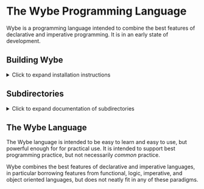 # The Wybe Programming Language

Wybe is a programming language intended to combine the best features of
declarative and imperative programming.  It is in an early state of
development.


## Building Wybe
<details>
<summary>Click to expand installation instructions</summary>

Note that Wybe has only been ported to Mac OS X so far.

### Installing prerequisites

1.  Ensure XCode is installed:

      `xcode-select --install`

    This needs to be redone after each OS upgrade.

2.  Install the Boehm Garbage Collector development tools:

      `brew install bdw-gc`

3.  Install LLVM version 6

      `brew install llvm-hs/llvm/llvm-6.0`

4.  Install dwdiff

      `brew install llvm-hs/llvm/llvm-6.0`

### Building

1.  Just do:
      `make`


### Testing

1.  Just do:
      `make test`

This will show a . for each passed test, an X for each failed test, and a ?
for each new test (which hasn't had expected output specified yet).
Currently, some tests fail.

The script `update-exp` in this directory goes through all the test cases
whose output is different than the expected output, show the differences,
and prompts whether or not to except the new actual output as correct.
For each test case with no expected output recorded, it also shows the
actual output and prompts whether to accept this as correct.
</details>


## Subdirectories
<details>
<summary>Click to expand documentation of subdirectories</summary>

Subdirectories have the following purposes:


| subdirectory        | Purpose                             |
|---------------------|------------------------------------ |
| src                 | Compiler source code                |
| documentation       | Documentation of the Wybe language  |
| test-cases          | The current test suite              |
| wybelibs            | The Wybe standard library           |
| publications        | Papers and presentations about wybe |
| legacy              | Old, obsolete stuff                 |
| speculative         | Some musings about the language     |

</details>

## The Wybe Language

The Wybe language is intended to be easy to learn and easy to use, but
powerful enough for for practical use.  It is intended to support best
programming practice, but not necessarily *common* practice.

Wybe combines the best features of declarative and imperative languages,
in particular borrowing features from functional, logic, imperative, and
object oriented languages, but does not neatly fit in any of these
paradigms.
